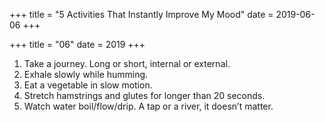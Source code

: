+++
title = "5 Activities That Instantly Improve My Mood"
date = 2019-06-06
+++

+++
title = "06"
date = 2019
+++

1. Take a journey. Long or short, internal or external.
  2. Exhale slowly while humming.
  3. Eat a vegetable in slow motion.
  4. Stretch hamstrings and glutes for longer than 20 seconds.
  5. Watch water boil/flow/drip. A tap or a river, it doesn&#8217;t matter.